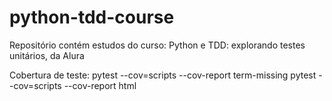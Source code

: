 # python-tdd-course
 Repositório contém estudos do curso: Python e TDD: explorando testes unitários, da Alura

Cobertura de teste:
pytest --cov=scripts --cov-report term-missing
pytest --cov=scripts --cov-report html